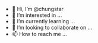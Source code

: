 - 👋 Hi, I’m @chungstar
- 👀 I’m interested in ...
- 🌱 I’m currently learning ...
- 💞️ I’m looking to collaborate on ...
- 📫 How to reach me ...

<!---
chungstar/chungstar is a ✨ special ✨ repository because its `README.md` (this file) appears on your GitHub profile.
You can click the Preview link to take a look at your changes.
--->

